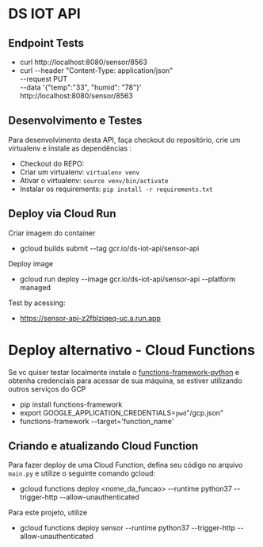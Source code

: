 # DS IOT API

## Endpoint Tests

* curl http://localhost:8080/sensor/8563
* curl --header "Content-Type: application/json" \
  --request PUT \
  --data '{"temp":"33", "humid": "78"}' \
  http://localhost:8080/sensor/8563

## Desenvolvimento e Testes

Para desenvolvimento desta API, faça checkout do repositório, crie um virtualenv e instale as dependências :

* Checkout do REPO: 
* Criar um virtualenv: `virtualenv venv`
* Ativar o virtualenv: `source venv/bin/activate`
* Instalar os requirements: `pip install -r requirements.txt` 

## Deploy via Cloud Run

Criar imagem do container

* gcloud builds submit --tag gcr.io/ds-iot-api/sensor-api

Deploy image

* gcloud run deploy --image gcr.io/ds-iot-api/sensor-api --platform managed

Test by acessing:

* https://sensor-api-z2fblziqeq-uc.a.run.app


# Deploy alternativo - Cloud Functions

Se vc quiser testar localmente instale o [functions-framework-python](https://github.com/GoogleCloudPlatform/functions-framework-python) e obtenha credenciais para acessar de sua máquina, se estiver utilizando outros serviços do GCP

* pip install functions-framework
* export GOOGLE_APPLICATION_CREDENTIALS=`pwd`"/gcp.json"
* functions-framework --target='function_name'

## Criando e atualizando Cloud Function

Para fazer deploy de uma Cloud Function, defina seu código no arquivo `main.py` e utilize o seguinte comando gcloud:

* gcloud functions deploy <nome_da_funcao> --runtime python37 --trigger-http --allow-unauthenticated

Para este projeto, utilize

* gcloud functions deploy sensor --runtime python37 --trigger-http --allow-unauthenticated